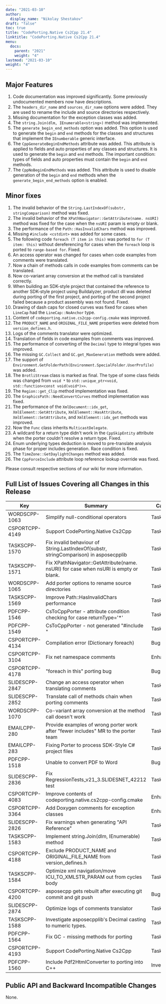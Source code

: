 ```yaml
---
date: "2021-03-10"
author:
  display_name: "Nikolay Shestakov"
draft: "false"
toc: true
title: "CodePorting.Native Cs2Cpp 21.4"
linktitle: "CodePorting.Native Cs2Cpp 21.4"
menu:
  docs:
    parent: "2021"
    weight: "4"
lastmod: "2021-03-10"
weight: "4"
---
```


## Major Features ##

1. Code documentation was improved significantly. Some previously undocumented members now have descriptions.
1. The `headers_dir_name` and `sources_dir_name` options were added. They are used to rename the include and source directories respectively.
1. Missing documentation for the exception classes was added.
1. The `string.Join(dlm, IEnumerable<string>)` method was implemented.
1. The `generate_begin_end_methods` option was added. This option is used to generate the `begin` and `end` methods for the classes and structures that implement the `IEnumberable` generic interface.
1. The `CppGenerateBeginEndMethods` attribute was added. This attribute is applied to fields and auto properties of any classes and structures. It is used to generate the `begin` and `end` methods. The important condition: types of fields and auto properties must contain the `begin` and `end` methods.
1. The `CppNoBeginEndMethods` was added. This attribute is used to disable generation of the `begin` and `end` methods when the `generate_begin_end_methods` option is enabled.

## Minor fixes ##

1. The invalid behavior of the `String.LastIndexOf(substr, stringComparison)` method was fixed.
1. The invalid behavior of the `XPathNavigator::GetAttribute(name. nsURI)` method was fixed for the case when the `nsURI` param is empty or blank.
1. The performance of the `Path::HasInvalidChars` method was improved.
1. Missing `#include <cstdint>` was added for some cases.
1. The following code `foreach (T item in this)` was ported to `for (T item: this)` without dereferencing for cases when the `foreach` loop is ported to `range-based for`. Fixed.
1. An access operator was changed for cases when code examples from comments were translated.
1. Now a chain of methods calls in code examples from comments can be translated.
1. Now co-variant array conversion at the method call is translated correctly.
1. When building an SDK-style project that contained the reference to another SDK-style project using Buildalyzer, product dll was deleted during porting of the first project, and porting of the second project failed because a product assembly was not found. Fixed.
1. Drawing of dash caps for closed curves was fixed for cases when `LineCap` had the `LineCap::NoAnchor` type.
1. Content of `codeporting.native.cs2cpp-config.cmake` was improved.
1. The `PRODUCT_NAME` and `ORIGINAL_FILE_NAME` properties were deleted from `version_defines.h`.
1. Logs of the comments translator were optimized.
1. Translation of fields in code examples from comments was improved.
1. The performance of converting of the `Decimal` type to integral types was improved.
1. The missing `GC.Collect` and `GC.get_MaxGeneration` methods were added.
1. The support of `Environment.GetFolderPath(Environment.SpecialFolder.UserProfile)` was added.
1. The `BrotliStream` class is marked as final. The type of some class fields was changed from `void *` to `std::unique_ptr<void, std::function<const void(void*)>>`.
1. The `Region::get_Clip` method implementation was fixed.
1. The `GraphicsPath::NeedConvertCurves` method implementation was fixed.
1. The performance of the `XmlDocument::idx_get`, `XmlElement::GetAttribute`, `XmlElement::HasAttribute`, `XmlElement::SetAttribute`, and `XmlElement::idx_get` methods was improved.
1. Now the `Func` class inherits `MulticastDelegate`.
1. A wildcard for a return type didn't work in the `CppSkipEntity` attribute when the porter couldn't resolve a return type. Fixed.
1. Enum underlying types deduction is moved to pre-translate analysis phase for proper includes generation. Race condition is fixed.
1. The `TimeZone::GetDaylightChanges` method was added.
1. The `CppForceInclude` attribute loop reference lookup override was fixed.

Please consult respective sections of our wiki for more information.

## Full List of Issues Covering all Changes in this Release ##

| Key | Summary | Category |
| --- | --- | --- |
| WORDSCPP-1063 | Simplify null-conditional operators | Task |
| CSPORTCPP-4149 | Support CodePorting.Native Cs2Cpp | Task |
| TASKSCPP-1570 | Fix invalid behaviour of String.LastIndexOf(substr, stringComparison) in asposecpplib | Task |
| TASKSCPP-1571 | Fix XPathNavigator::GetAttribute(name. nsURI) for case when nsURI is empty or blank. | Task |
| WORDSCPP-1065 | Add porter options to rename source directories | Task |
| TASKSCPP-1569 | Improve Path::HasInvalidChars performance | Task |
| PDFCPP-1546 | CsToCppPorter - attribute condition checking for case returnType='*' | Task |
| PDFCPP-1549 | CsToCppPorter - not generated "#include <cstdint>" | Task |
| CSPORTCPP-4134 | Compilation error (Dictionary foreach) | Bug |
| CSPORTCPP-3104 | Fix net namespace comments | Enhancement |
| CSPORTCPP-4178 | "foreach in this" porting bug | Bug | 
| SLIDESCPP-2847 | Change an access operator when translating comments | Task |
| SLIDESCPP-2852 | Translate call of methods chain when porting comments | Task |
| WORDSCPP-1070 | Co-variant array conversion at the method call doesn't work | Task |
| EMAILCPP-280 | Provide examples of wrong porter work after "fewer includes" MR to the porter team | Task |
| EMAILCPP-283 | Fixing Porter to process SDK-Style C# project files | Task |
| PDFCPP-1518 | Unable to convert PDF to Word | Bug |
| SLIDESCPP-2836 | Fix RegressionTests_v21_3.SLIDESNET_42212 test | Task |
| CSPORTCPP-4083 | Improve contents of codeporting.native.cs2cpp-config.cmake | Enhancement |
| CSPORTCPP-3364 | Add Doxygen comments for exception classes | Enhancement |
| SLIDESCPP-2826 | Fix warnings when generating "API Reference" | Task |
| TASKSCPP-1583 | Implement string.Join(dlm, IEnumerable<string>) method | Task |
| CSPORTCPP-4188 | Exclude PRODUCT_NAME and ORIGINAL_FILE_NAME from version_defines.h | Task |
| TASKSCPP-1584 | Optimize xml navigation/move ICU_TO_XMLSTR_PARAM out from cycles body | Task |
| CSPORTCPP-4200 | asposecpp gets rebuilt after executing git commit and git push | Bug |
| SLIDESCPP-2874 | Optimize logs of comments translator | Task |
| TASKSCPP-1588 | Investigate asposecpplib's Decimal casting to numeric types. | Task |
| PDFCPP-1564 | Fix GC - missing methods for porting | Task |
| CSPORTCPP-4193 | Support CodePorting.Native Cs2Cpp | Task |
| PDFCPP-1560| Include Pdf2HtmlConverter to porting into C++| Investigation |

## Public API and Backward Incompatible Changes ##

None.
